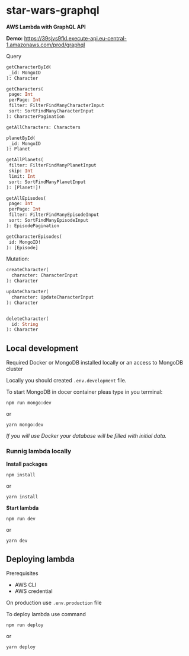 # star-wars-graphql

**AWS Lambda with GraphQL API**


**Demo:**
 https://39sjvs9fkl.execute-api.eu-central-1.amazonaws.com/prod/graphql

 Query

 ```GraphQL
 getCharacterById(
  _id: MongoID
): Character

getCharacters(
  page: Int
  perPage: Int
  filter: FilterFindManyCharacterInput
  sort: SortFindManyCharacterInput
): CharacterPagination

getAllCharacters: Characters

planetById(
  _id: MongoID
): Planet

getAllPlanets(
  filter: FilterFindManyPlanetInput
  skip: Int
  limit: Int
  sort: SortFindManyPlanetInput
): [Planet!]!

getAllEpisodes(
  page: Int
  perPage: Int
  filter: FilterFindManyEpisodeInput
  sort: SortFindManyEpisodeInput
): EpisodePagination

getCharacterEpisodes(
  id: MongoID!
): [Episode]
```
Mutation:
```GraphQL
createCharacter(
  character: CharacterInput
): Character

updateCharacter(
  character: UpdateCharacterInput
): Character


deleteCharacter(
  id: String
): Character
```

## Local development

Required Docker or MongoDB installed locally or an access to MongoDB cluster

Locally you should created `.env.development` file.

To start MongoDB in docer container pleas type in you terminal:
```
npm run mongo:dev
```
or
```
yarn mongo:dev
```

*If you will use Docker your database will be filled with initial data.*

### Runnig lambda locally

**Install packages**
```
npm install
```
or
```
yarn install
```

**Start lambda**

```
npm run dev
```
or
```
yarn dev
```

## Deploying lambda

Prerequisites
- AWS CLI
- AWS credential

On production use `.env.production` file

To deploy lambda use command
```
npm run deploy
```
or
```
yarn deploy
```

